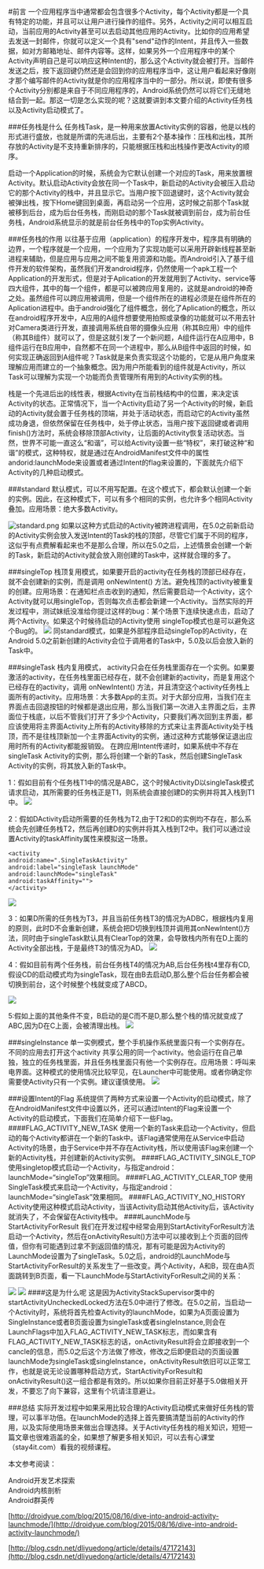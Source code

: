 #前言
一个应用程序当中通常都会包含很多个Activity，每个Activity都是一个具有特定的功能，并且可以让用户进行操作的组件。另外，Activity之间可以相互启动，当前应用的Activity甚至可以去启动其他应用的Activity。比如你的应用希望去发送一封邮件，你就可以定义一个具有"send"动作的Intent，并且传入一些数据，如对方邮箱地址、邮件内容等。这样，如果另外一个应用程序中的某个Activity声明自己是可以响应这种Intent的，那么这个Activity就会被打开。当邮件发送之后，按下返回键仍然还是会回到你的应用程序当中，这让用户看起来好像刚才那个编写邮件的Activity就是你的应用程序当中的一部分。所以说，即使有很多个Activity分别都是来自于不同应用程序的，Android系统仍然可以将它们无缝地结合到一起。那这一切是怎么实现的呢？这就要讲到本文要介绍的Activity任务栈以及Activity启动模式了。

###任务栈是什么
任务栈Task，是一种用来放置Activity实例的容器，他是以栈的形式进行盛放，也就是所谓的先进后出，主要有2个基本操作：压栈和出栈，其所存放的Activity是不支持重新排序的，只能根据压栈和出栈操作更改Activity的顺序。

启动一个Application的时候，系统会为它默认创建一个对应的Task，用来放置根Activity。默认启动Activity会放在同一个Task中，新启动的Activity会被压入启动它的那个Activity的栈中，并且显示它。当用户按下回退键时，这个Activity就会被弹出栈，按下Home键回到桌面，再启动另一个应用，这时候之前那个Task就被移到后台，成为后台任务栈，而刚启动的那个Task就被调到前台，成为前台任务栈，Android系统显示的就是前台任务栈中的Top实例Activity。

###任务栈的作用
以往基于应用（application）的程序开发中，程序具有明确的边界，一个程序就是一个应用，一个应用为了实现功能可以采用开辟新线程甚至新进程来辅助，但是应用与应用之间不能复用资源和功能。而Android引入了基于组件开发的软件架构，虽然我们开发android程序，仍然使用一个apk工程一个Application的开发形式，但是对于Aplication的开发就用到了Activity、service等四大组件，其中的每一个组件，都是可以被跨应用复用的，这就是android的神奇之处。虽然组件可以跨应用被调用，但是一个组件所在的进程必须是在组件所在的Aplication进程中。由于android强化了组件概念，弱化了Aplication的概念，所以在android程序开发中，A应用的A组件想要使用拍照或录像的功能就可以不用去针对Camera类进行开发，直接调用系统自带的摄像头应用（称其B应用）中的组件（称其B组件）就可以了，但是这就引发了一个新问题，A组件运行在A应用中，B组件运行在B应用中，自然都不在同一个进程中，那么从B组件中返回的时候，如何实现正确返回到A组件呢？Task就是来负责实现这个功能的，它是从用户角度来理解应用而建立的一个抽象概念。因为用户所能看到的组件就是Activity，所以Task可以理解为实现一个功能而负责管理所有用到的Activity实例的栈。

栈是一个先进后出的线性表，根据Activity在当前栈结构中的位置，来决定该Activity的状态。正常情况下，当一个Activity启动了另一个Activity的时候，新启动的Activity就会置于任务栈的顶端，并处于活动状态，而启动它的Activity虽然成功身退，但依然保留在任务栈中，处于停止状态，当用户按下返回键或者调用finish()方法时，系统会移除顶部Activity，让后面的Activity恢复活动状态。当然，世界不可能一直这么“和谐”，可以给Activity设置一些“特权”，来打破这种“和谐”的模式，这种特权，就是通过在AndroidManifest文件中的属性andorid:launchMode来设置或者通过Intent的flag来设置的，下面就先介绍下Activity的几种启动模式。


###standard
默认模式，可以不用写配置。在这个模式下，都会默认创建一个新的实例。因此，在这种模式下，可以有多个相同的实例，也允许多个相同Activity叠加。应用场景：绝大多数Activity。

![standard.png](http://upload-images.jianshu.io/upload_images/1187237-fac9b677c2be2d98.png?imageMogr2/auto-orient/strip%7CimageView2/2/w/1240)
如果以这种方式启动的Activity被跨进程调用，在5.0之前新启动的Activity实例会放入发送Intent的Task的栈的顶部，尽管它们属于不同的程序，这似乎有点费解看起来也不是那么合理，所以在5.0之后，上述情景会创建一个新的Task，新启动的Activity就会放入刚创建的Task中，这样就合理的多了。

###singleTop
栈顶复用模式，如果要开启的activity在任务栈的顶部已经存在，就不会创建新的实例，而是调用 onNewIntent() 方法。避免栈顶的activity被重复的创建。应用场景：在通知栏点击收到的通知，然后需要启动一个Activity，这个Activity就可以用singleTop，否则每次点击都会新建一个Activity。当然实际的开发过程中，测试妹纸没准给你提过这样的bug：某个场景下连续快速点击，启动了两个Activity。如果这个时候待启动的Activity使用 singleTop模式也是可以避免这个Bug的。
![](http://upload-images.jianshu.io/upload_images/1187237-145342f47969fd53.png?imageMogr2/auto-orient/strip%7CimageView2/2/w/1240)
同standard模式，如果是外部程序启动singleTop的Activity，在Android 5.0之前新创建的Activity会位于调用者的Task中，5.0及以后会放入新的Task中。

###singleTask
栈内复用模式， activity只会在任务栈里面存在一个实例。如果要激活的activity，在任务栈里面已经存在，就不会创建新的activity，而是复用这个已经存在的activity，调用 onNewIntent() 方法，并且清空这个activity任务栈上面所有的activity。应用场景：大多数App的主页。对于大部分应用，当我们在主界面点击回退按钮的时候都是退出应用，那么当我们第一次进入主界面之后，主界面位于栈底，以后不管我们打开了多少个Activity，只要我们再次回到主界面，都应该使用将主界面Activity上所有的Activity移除的方式来让主界面Activity处于栈顶，而不是往栈顶新加一个主界面Activity的实例，通过这种方式能够保证退出应用时所有的Activity都能报销毁。
在跨应用Intent传递时，如果系统中不存在singleTask Activity的实例，那么将创建一个新的Task，然后创建SingleTask Activity的实例，将其放入新的Task中。

1：假如目前有个任务栈T1中的情况是ABC，这个时候ActivityD以singleTask模式请求启动，其所需要的任务栈正是T1，则系统会直接创建D的实例并将其入栈到T1中。
![](http://upload-images.jianshu.io/upload_images/1187237-1d92f3aa6f17e815.png?imageMogr2/auto-orient/strip%7CimageView2/2/w/1240)

2：假如DActivity启动所需要的任务栈为T2,由于T2和D的实例均不存在，那么系统会先创建任务栈T2，然后再创建D的实例并将其入栈到T2中。我们可以通过设置Activity的taskAffinity属性来模拟这一场景。

```
<activity 
android:name=".SingleTaskActivity" 
android:label="singleTask launchMode" 
android:launchMode="singleTask" 
android:taskAffinity="">
</activity>
```
![](http://upload-images.jianshu.io/upload_images/1187237-a3fa7ea8a8129ba1.png?imageMogr2/auto-orient/strip%7CimageView2/2/w/1240)

3：如果D所需的任务栈为T3，并且当前任务栈T3的情况为ADBC，根据栈内复用的原则，此时D不会重新创建，系统会把D切换到栈顶并调用其onNewIntent()方法，同时由于singleTask默认具有ClearTop的效果，会导致栈内所有在D上面的Activity全部出栈，于是最终T3的情况为AD。
![](http://upload-images.jianshu.io/upload_images/1187237-bf5d018c93796160.png?imageMogr2/auto-orient/strip%7CimageView2/2/w/1240)

4：假如目前有两个任务栈，前台任务栈T4的情况为AB,后台任务栈t4里存有CD,假设CD的启动模式均为singleTask，现在由B去启动D,那么整个后台任务都会被切换到前台，这个时候整个栈就变成了ABCD。

![](http://upload-images.jianshu.io/upload_images/1187237-3d3c6c6595b6ad19.png?imageMogr2/auto-orient/strip%7CimageView2/2/w/1240)

5:假如上面的其他条件不变，B启动的是C而不是D,那么整个栈的情况就变成了ABC,因为D在C上面，会被清理出栈。
![](http://upload-images.jianshu.io/upload_images/1187237-affd07db6f6fdc0a.png?imageMogr2/auto-orient/strip%7CimageView2/2/w/1240)

###singleInstance
单一实例模式，整个手机操作系统里面只有一个实例存在。不同的应用去打开这个activity 共享公用的同一个activity。他会运行在自己单独，独立的任务栈里面，并且任务栈里面只有他一个实例存在。应用场景：呼叫来电界面。这种模式的使用情况比较罕见，在Launcher中可能使用。或者你确定你需要使Activity只有一个实例。建议谨慎使用。
![](http://upload-images.jianshu.io/upload_images/1187237-bcd57ad41b609a07.jpg?imageMogr2/auto-orient/strip%7CimageView2/2/w/1240)

###设置Intent的Flag
系统提供了两种方式来设置一个Activity的启动模式，除了在AndroidManifest文件中设置以外，还可以通过Intent的Flag来设置一个Activity的启动模式，下面我们在简单介绍下一些Flag。
####FLAG_ACTIVITY_NEW_TASK
使用一个新的Task来启动一个Activity，但启动的每个Activity都讲在一个新的Task中。该Flag通常使用在从Service中启动Activity的场景，由于Service中并不存在Activity栈，所以使用该Flag来创建一个新的Activity栈，并创建新的Activity实例。
####FLAG_ACTIVITY_SINGLE_TOP
使用singletop模式启动一个Activity，与指定android：launchMode=“singleTop”效果相同。
####FLAG_ACTIVITY_CLEAR_TOP
使用SingleTask模式来启动一个Activity，与指定android：launchMode=“singleTask”效果相同。
####FLAG_ACTIVITY_NO_HISTORY
Activity使用这种模式启动Activity，当该Activity启动其他Activity后，该Activity就消失了，不会保留在Activity栈中。
####LaunchMode与StartActivityForResult
我们在开发过程中经常会用到StartActivityForResult方法启动一个Activity，然后在onActivityResult()方法中可以接收到上个页面的回传值，但你有可能遇到过拿不到返回值的情况，那有可能是因为Activity的LaunchMode设置为了singleTask。5.0之后，android的LaunchMode与StartActivityForResult的关系发生了一些改变。两个Activity，A和B，现在由A页面跳转到B页面，看一下LaunchMode与StartActivityForResult之间的关系：

![](http://upload-images.jianshu.io/upload_images/1187237-144638fbf8298061.png?imageMogr2/auto-orient/strip%7CimageView2/2)
![](http://upload-images.jianshu.io/upload_images/1187237-864d6df150cf2142.png?imageMogr2/auto-orient/strip%7CimageView2/2/w/1240)
####这是为什么呢
这是因为ActivityStackSupervisor类中的startActivityUncheckedLocked方法在5.0中进行了修改。在5.0之前，当启动一个Activity时，系统将首先检查Activity的launchMode，如果为A页面设置为SingleInstance或者B页面设置为singleTask或者singleInstance,则会在LaunchFlags中加入FLAG_ACTIVITY_NEW_TASK标志，而如果含有FLAG_ACTIVITY_NEW_TASK标志的话，onActivityResult将会立即接收到一个cancle的信息，而5.0之后这个方法做了修改，修改之后即便启动的页面设置launchMode为singleTask或singleInstance，onActivityResult依旧可以正常工作，也就是说无论设置哪种启动方式，StartActivityForResult和onActivityResult()这一组合都是有效的。所以如果你目前正好基于5.0做相关开发，不要忘了向下兼容，这里有个坑请注意避让。

###总结
实际开发过程中如果采用比较合理的Activity启动模式来做好任务栈的管理，可以事半功倍。在launchMode的选择上首先要搞清楚当前的Activity的作用，以及实际使用场景来做出合理选择。关于Activity任务栈的相关知识，短短一篇文章也很难涵盖的全，如果想了解更多相关知识，可以去有心课堂（stay4it.com）看我的视频课程。

本文参考阅读：

Android开发艺术探索</br>
Android内核剖析</br>
Android群英传</br>

[http://droidyue.com/blog/2015/08/16/dive-into-android-activity-launchmode/](http://droidyue.com/blog/2015/08/16/dive-into-android-activity-launchmode/)

[http://blog.csdn.net/dliyuedong/article/details/47172143](http://blog.csdn.net/dliyuedong/article/details/47172143)





